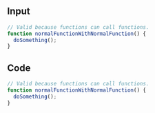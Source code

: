 
## Input

```javascript
// Valid because functions can call functions.
function normalFunctionWithNormalFunction() {
  doSomething();
}

```

## Code

```javascript
// Valid because functions can call functions.
function normalFunctionWithNormalFunction() {
  doSomething();
}

```
      